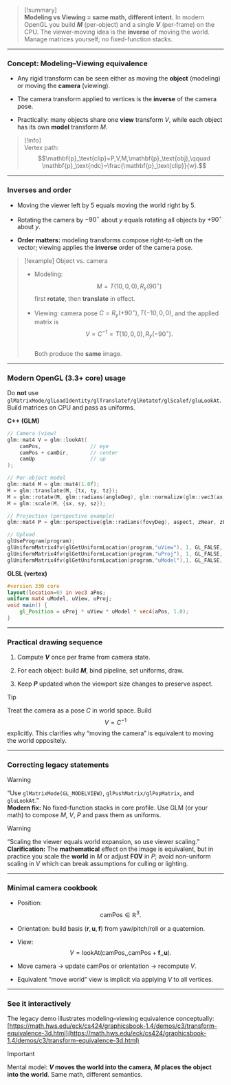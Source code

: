 > [!summary]  
> **Modeling vs Viewing = same math, different intent.** In modern OpenGL you build **$M$** (per-object) and a single **$V$** (per-frame) on the CPU. The viewer-moving idea is the **inverse** of moving the world. Manage matrices yourself; no fixed-function stacks.

---

### Concept: Modeling–Viewing equivalence

- Any rigid transform can be seen either as moving the **object** (modeling) or moving the **camera** (viewing).
    
- The camera transform applied to vertices is the **inverse** of the camera pose.
    
- Practically: many objects share one **view** transform $V$, while each object has its own **model** transform $M$.
    

> [!info]  
> Vertex path: $$\mathbf{p}_\text{clip}=P,V,M,\mathbf{p}_\text{obj},\qquad \mathbf{p}_\text{ndc}=\frac{\mathbf{p}_\text{clip}}{w}.$$

---

### Inverses and order

- Moving the viewer left by $5$ equals moving the world right by $5$.
    
- Rotating the camera by $-90^\circ$ about $y$ equals rotating all objects by $+90^\circ$ about $y$.
    
- **Order matters:** modeling transforms compose right-to-left on the vector; viewing applies the **inverse** order of the camera pose.
    

> [!example] Object vs. camera
> 
> - Modeling: $$M = T(10,0,0),R_y(90^\circ)$$ first **rotate**, then **translate** in effect.
>     
> - Viewing: camera pose $C = R_y(+90^\circ),T(-10,0,0)$, and the applied matrix is $$V=C^{-1}=T(10,0,0),R_y(-90^\circ).$$  
>     Both produce the **same** image.
>     

---

### Modern OpenGL (3.3+ core) usage

Do **not** use `glMatrixMode/glLoadIdentity/glTranslatef/glRotatef/glScalef/gluLookAt`. Build matrices on CPU and pass as uniforms.

**C++ (GLM)**

```cpp
// Camera (view)
glm::mat4 V = glm::lookAt(
    camPos,                // eye
    camPos + camDir,       // center
    camUp                  // up
);

// Per-object model
glm::mat4 M = glm::mat4(1.0f);
M = glm::translate(M, {tx, ty, tz});
M = glm::rotate(M, glm::radians(angleDeg), glm::normalize(glm::vec3(ax, ay, az)));
M = glm::scale(M, {sx, sy, sz});

// Projection (perspective example)
glm::mat4 P = glm::perspective(glm::radians(fovyDeg), aspect, zNear, zFar);

// Upload
glUseProgram(program);
glUniformMatrix4fv(glGetUniformLocation(program,"uView"), 1, GL_FALSE, glm::value_ptr(V));
glUniformMatrix4fv(glGetUniformLocation(program,"uProj"), 1, GL_FALSE, glm::value_ptr(P));
glUniformMatrix4fv(glGetUniformLocation(program,"uModel"),1, GL_FALSE, glm::value_ptr(M));
```

**GLSL (vertex)**

```glsl
#version 330 core
layout(location=0) in vec3 aPos;
uniform mat4 uModel, uView, uProj;
void main() {
    gl_Position = uProj * uView * uModel * vec4(aPos, 1.0);
}
```

---

### Practical drawing sequence

1. Compute **$V$** once per frame from camera state.
    
2. For each object: build **$M$**, bind pipeline, set uniforms, draw.
    
3. Keep **$P$** updated when the viewport size changes to preserve aspect.
    

> [!tip]  
> Treat the camera as a pose $C$ in world space. Build $$V=C^{-1}$$ explicitly. This clarifies why “moving the camera” is equivalent to moving the world oppositely.

---

### Correcting legacy statements

> [!warning]  
> “Use `glMatrixMode(GL_MODELVIEW)`, `glPushMatrix/glPopMatrix`, and `gluLookAt`.”  
> **Modern fix:** No fixed-function stacks in core profile. Use GLM (or your math) to compose $M$, $V$, $P$ and pass them as uniforms.

> [!warning]  
> “Scaling the viewer equals world expansion, so use viewer scaling.”  
> **Clarification:** The **mathematical** effect on the image is equivalent, but in practice you scale the **world** in $M$ or adjust **FOV** in $P$; avoid non-uniform scaling in $V$ which can break assumptions for culling or lighting.

---

### Minimal camera cookbook

- Position: $$\text{camPos} \in \mathbb{R}^3.$$
    
- Orientation: build basis $(\mathbf{r},\mathbf{u},\mathbf{f})$ from yaw/pitch/roll or a quaternion.
    
- View: $$V=\text{lookAt}(\text{camPos},,\text{camPos}+\mathbf{f},,\mathbf{u}).$$
    
- Move camera → update $\text{camPos}$ or orientation → recompute $V$.
    
- Equivalent “move world” view is implicit via applying $V$ to all vertices.
    

---

### See it interactively

The legacy demo illustrates modeling–viewing equivalence conceptually:  
[https://math.hws.edu/eck/cs424/graphicsbook-1.4/demos/c3/transform-equivalence-3d.html](https://math.hws.edu/eck/cs424/graphicsbook-1.4/demos/c3/transform-equivalence-3d.html)

> [!important]  
> Mental model: **$V$ moves the world into the camera**, **$M$ places the object into the world**. Same math, different semantics.